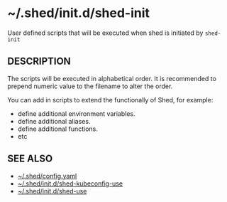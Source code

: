 # ~/.shed/init.d/shed-init

User defined scripts that will be executed when shed is initiated by `shed-init`

## DESCRIPTION

The scripts will be executed in alphabetical order. It is recommended to prepend numeric value to the filename to alter the order.

You can add in scripts to extend the functionally of Shed, for example:

- define additional environment variables.
- define additional aliases.
- define additional functions.
- etc

## SEE ALSO

- [~/.shed/config.yaml](file-shed-config.yaml.md)
- [~/.shed/init.d/shed-kubeconfig-use](directory-init.d-shed-kubeconfig-use.md)
- [~/.shed/init.d/shed-use](directory-init.d-shed-use.md)
